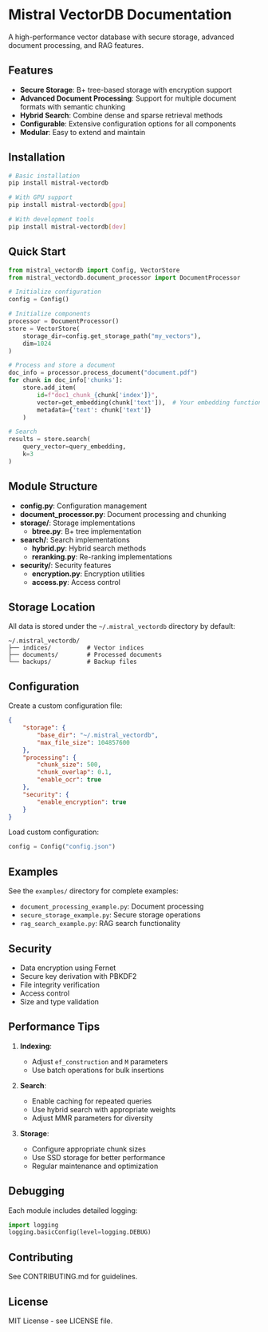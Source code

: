 # Mistral VectorDB Documentation

A high-performance vector database with secure storage, advanced document processing, and RAG features.

## Features

- **Secure Storage**: B+ tree-based storage with encryption support
- **Advanced Document Processing**: Support for multiple document formats with semantic chunking
- **Hybrid Search**: Combine dense and sparse retrieval methods
- **Configurable**: Extensive configuration options for all components
- **Modular**: Easy to extend and maintain

## Installation

```bash
# Basic installation
pip install mistral-vectordb

# With GPU support
pip install mistral-vectordb[gpu]

# With development tools
pip install mistral-vectordb[dev]
```

## Quick Start

```python
from mistral_vectordb import Config, VectorStore
from mistral_vectordb.document_processor import DocumentProcessor

# Initialize configuration
config = Config()

# Initialize components
processor = DocumentProcessor()
store = VectorStore(
    storage_dir=config.get_storage_path("my_vectors"),
    dim=1024
)

# Process and store a document
doc_info = processor.process_document("document.pdf")
for chunk in doc_info['chunks']:
    store.add_item(
        id=f"doc1_chunk_{chunk['index']}",
        vector=get_embedding(chunk['text']),  # Your embedding function
        metadata={'text': chunk['text']}
    )

# Search
results = store.search(
    query_vector=query_embedding,
    k=3
)
```

## Module Structure

- **config.py**: Configuration management
- **document_processor.py**: Document processing and chunking
- **storage/**: Storage implementations
  - **btree.py**: B+ tree implementation
- **search/**: Search implementations
  - **hybrid.py**: Hybrid search methods
  - **reranking.py**: Re-ranking implementations
- **security/**: Security features
  - **encryption.py**: Encryption utilities
  - **access.py**: Access control

## Storage Location

All data is stored under the `~/.mistral_vectordb` directory by default:

```
~/.mistral_vectordb/
├── indices/          # Vector indices
├── documents/        # Processed documents
└── backups/          # Backup files
```

## Configuration

Create a custom configuration file:

```json
{
    "storage": {
        "base_dir": "~/.mistral_vectordb",
        "max_file_size": 104857600
    },
    "processing": {
        "chunk_size": 500,
        "chunk_overlap": 0.1,
        "enable_ocr": true
    },
    "security": {
        "enable_encryption": true
    }
}
```

Load custom configuration:

```python
config = Config("config.json")
```

## Examples

See the `examples/` directory for complete examples:

- `document_processing_example.py`: Document processing
- `secure_storage_example.py`: Secure storage operations
- `rag_search_example.py`: RAG search functionality

## Security

- Data encryption using Fernet
- Secure key derivation with PBKDF2
- File integrity verification
- Access control
- Size and type validation

## Performance Tips

1. **Indexing**:
   - Adjust `ef_construction` and `M` parameters
   - Use batch operations for bulk insertions

2. **Search**:
   - Enable caching for repeated queries
   - Use hybrid search with appropriate weights
   - Adjust MMR parameters for diversity

3. **Storage**:
   - Configure appropriate chunk sizes
   - Use SSD storage for better performance
   - Regular maintenance and optimization

## Debugging

Each module includes detailed logging:

```python
import logging
logging.basicConfig(level=logging.DEBUG)
```

## Contributing

See CONTRIBUTING.md for guidelines.

## License

MIT License - see LICENSE file.

